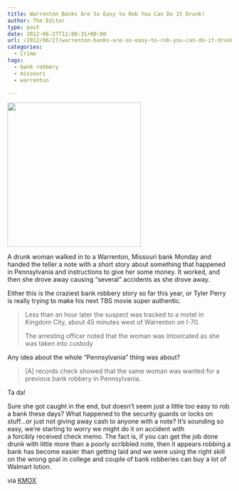```yaml
---
title: Warrenton Banks Are So Easy to Rob You Can Do It Drunk!
author: The Editor
type: post
date: 2012-06-27T12:00:31+00:00
url: /2012/06/27/warrenton-banks-are-so-easy-to-rob-you-can-do-it-drunk/
categories:
  - Crime
tags:
  - bank robbery
  - missouri
  - warrenton

---
```

<img class="alignright size-full wp-image-14030" title="robbery-6-25-123" src="http://media.punchingkitty.com/wordpress/2012/06/robbery-6-25-123.jpeg" alt="" width="300" height="324" />

A drunk woman walked in to a Warrenton, Missouri bank Monday and handed the teller a note with a short story about something that happened in Pennsylvania and instructions to give her some money. It worked, and then she drove away causing &#8220;several&#8221; accidents as she drove away.

Either this is the craziest bank robbery story so far this year, or Tyler Perry is really trying to make his next TBS movie super authentic.

> Less than an hour later the suspect was tracked to a motel in Kingdom City, about 45 minutes west of Warrenton on I-70.
> 
> The arresting officer noted that the woman was intoxicated as she was taken into custody

Any idea about the whole &#8220;Pennsylvania&#8221; thing was about?

> [A] records check showed that the same woman was wanted for a previous bank robbery in Pennsylvania.

Ta da!

Sure she got caught in the end, but doesn&#8217;t seem just a little too easy to rob a bank these days? What happened to the security guards or locks on stuff&#8230;or just not giving away cash to anyone with a note? It&#8217;s sounding so easy, we&#8217;re starting to worry we might do it on accident with a forcibly received check memo. The fact is, if you can get the job done drunk with little more than a poorly scribbled note, then it appears robbing a bank has become easier than getting laid and we were using the right skill on the wrong goal in college and couple of bank robberies can buy a lot of Walmart lotion.

via <a href="http://stlouis.cbslocal.com/2012/06/26/police-woman-who-robbed-warrenton-bank-was-drunk/" target="_blank">KMOX</a>